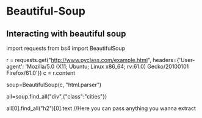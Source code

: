 # Beautiful-Soup
Interacting with beautiful soup
-------------------------------------
import requests
from bs4 import BeautifulSoup

r = requests.get("http://www.pyclass.com/example.html", headers={'User-agent': 'Mozilla/5.0 (X11; Ubuntu; Linux x86_64; rv:61.0) Gecko/20100101 Firefox/61.0'})
c = r.content

soup=BeautifulSoup(c, "html.parser")

all=soup.find_all("div",{"class":"cities"})

all[0].find_all("h2")[0].text //Here you can pass anything you wanna extract
